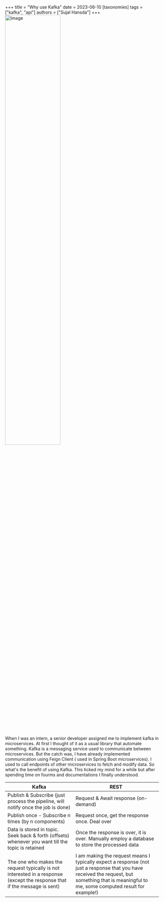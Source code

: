 +++
title = "Why use Kafka"
date = 2023-06-10
[taxonomies]
tags = ["kafka", "api"]
authors = ["Sujal Hansda"] 
+++
<img src="https://svn.apache.org/repos/asf/kafka/site/logos/originals/png/WIDE%20-%20White%20on%20Transparent.png" alt="Image" style="width: 60%;">

When I was an intern, a senior developer assigned me to implement kafka in microservices.
At first I thought of it as a usual library that automate something. Kafka is a messaging service used to communicate between microservices. But the catch was, I have already implemented communication using Feign Client ( used in Spring Boot microservices). I used to call endpoints of other microservices to fetch and modify data. So what's the benefit of using Kafka. This ticked my mind for a while but after spending time on fourms and documentations I finally understood.

| Kafka                                                                                                                     | REST                                                                                                                                                                                            |
|---------------------------------------------------------------------------------------------------------------------------|-------------------------------------------------------------------------------------------------------------------------------------------------------------------------------------------------|
| Publish & Subscribe (just process the pipeline, will notify once the job is done)                                         | Request & Await response (on-demand)                                                                                                                                                            |
| Publish once - Subscribe n times (by n components)                                                                        | Request once, get the response once. Deal over                                                                                                                                                  |
| Data is stored in topic. Seek back & forth (offsets) whenever you want till the topic is retained                         | Once the response is over, it is over. Manually employ a database to store the processed data                                                                                                   |
| The one who makes the request typically is not interested in a response (except the response that if the message is sent) | I am making the request means I typically expect a response (not just a response that you have received the request, but something that is meaningful to me, some computed result for example!) |